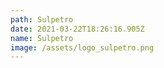 ```yaml
---
path: Sulpetro
date: 2021-03-22T18:26:16.905Z
name: Sulpetro
image: /assets/logo_sulpetro.png
---
```

